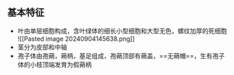 ## 基本特征
- 叶由单层细胞构成，含叶绿体的细长小型细胞和大型无色，螺纹加厚的死细胞
   ![[Pasted image 20240904145638.png]]
- 茎分为皮部和中轴
- 孢子体由孢蒴，蒴柄，基足组成，孢蒴顶部有蒴盖，==无蒴帽==，生有孢子体的小枝顶端发育为假蒴柄